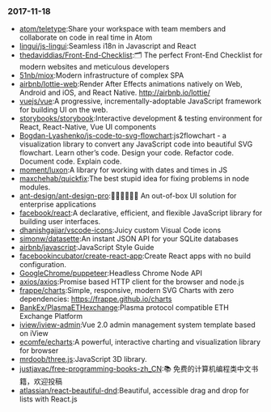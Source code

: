### 2017-11-18 
* [atom/teletype](https://github.com//atom/teletype):Share your workspace with team members and collaborate on code in real time in Atom 
* [lingui/js-lingui](https://github.com//lingui/js-lingui):Seamless i18n in Javascript and React 
* [thedaviddias/Front-End-Checklist](https://github.com//thedaviddias/Front-End-Checklist):🗂 The perfect Front-End Checklist for modern websites and meticulous developers 
* [51nb/miox](https://github.com//51nb/miox):Modern infrastructure of complex SPA 
* [airbnb/lottie-web](https://github.com//airbnb/lottie-web):Render After Effects animations natively on Web, Android and iOS, and React Native. http://airbnb.io/lottie/ 
* [vuejs/vue](https://github.com//vuejs/vue):A progressive, incrementally-adoptable JavaScript framework for building UI on the web. 
* [storybooks/storybook](https://github.com//storybooks/storybook):Interactive development & testing environment for React, React-Native, Vue UI components 
* [Bogdan-Lyashenko/js-code-to-svg-flowchart](https://github.com//Bogdan-Lyashenko/js-code-to-svg-flowchart):js2flowchart - a visualization library to convert any JavaScript code into beautiful SVG flowchart. Learn other’s code. Design your code. Refactor code. Document code. Explain code. 
* [moment/luxon](https://github.com//moment/luxon):A library for working with dates and times in JS 
* [maxchehab/quickfix](https://github.com//maxchehab/quickfix):The best stupid idea for fixing problems in node modules. 
* [ant-design/ant-design-pro](https://github.com//ant-design/ant-design-pro):👨🏻‍💻👩🏻‍💻 An out-of-box UI solution for enterprise applications 
* [facebook/react](https://github.com//facebook/react):A declarative, efficient, and flexible JavaScript library for building user interfaces. 
* [dhanishgajjar/vscode-icons](https://github.com//dhanishgajjar/vscode-icons):Juicy custom Visual Code icons 
* [simonw/datasette](https://github.com//simonw/datasette):An instant JSON API for your SQLite databases 
* [airbnb/javascript](https://github.com//airbnb/javascript):JavaScript Style Guide 
* [facebookincubator/create-react-app](https://github.com//facebookincubator/create-react-app):Create React apps with no build configuration. 
* [GoogleChrome/puppeteer](https://github.com//GoogleChrome/puppeteer):Headless Chrome Node API 
* [axios/axios](https://github.com//axios/axios):Promise based HTTP client for the browser and node.js 
* [frappe/charts](https://github.com//frappe/charts):Simple, responsive, modern SVG Charts with zero dependencies: https://frappe.github.io/charts 
* [BankEx/PlasmaETHexchange](https://github.com//BankEx/PlasmaETHexchange):Plasma protocol compatible ETH Exchange Platform 
* [iview/iview-admin](https://github.com//iview/iview-admin):Vue 2.0 admin management system template based on iView 
* [ecomfe/echarts](https://github.com//ecomfe/echarts):A powerful, interactive charting and visualization library for browser 
* [mrdoob/three.js](https://github.com//mrdoob/three.js):JavaScript 3D library. 
* [justjavac/free-programming-books-zh_CN](https://github.com//justjavac/free-programming-books-zh_CN):📚 免费的计算机编程类中文书籍，欢迎投稿 
* [atlassian/react-beautiful-dnd](https://github.com//atlassian/react-beautiful-dnd):Beautiful, accessible drag and drop for lists with React.js 

